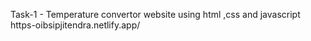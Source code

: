 Task-1 - Temperature convertor website using html ,css and javascript 
https-oibsipjitendra.netlify.app/